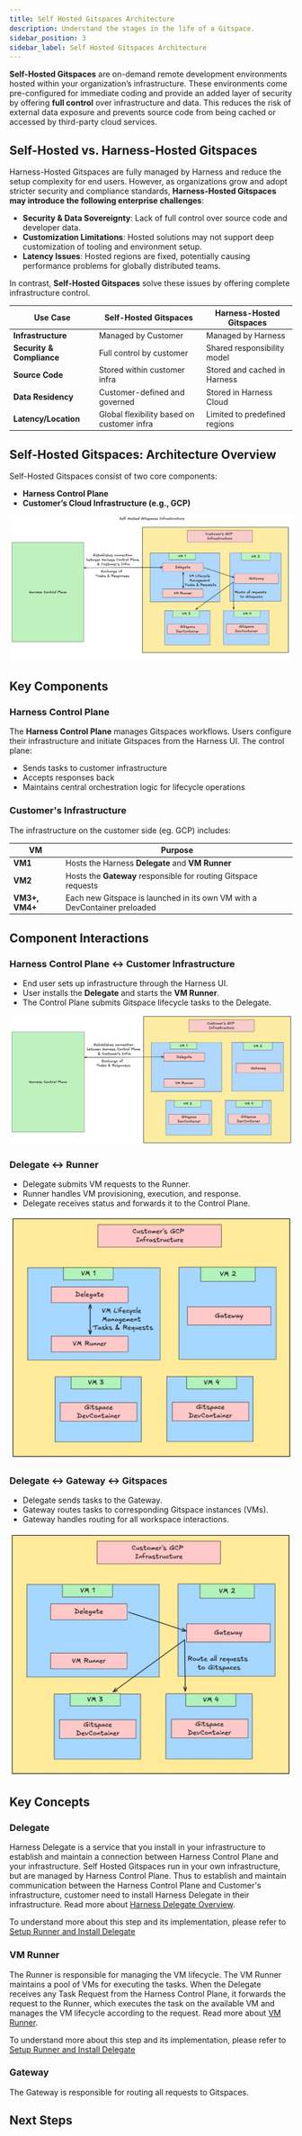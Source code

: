 ```yaml
---
title: Self Hosted Gitspaces Architecture
description: Understand the stages in the life of a Gitspace.
sidebar_position: 3
sidebar_label: Self Hosted Gitspaces Architecture
---
```


**Self-Hosted Gitspaces** are on-demand remote development environments hosted within your organization’s infrastructure. These environments come pre-configured for immediate coding and provide an added layer of security by offering **full control** over infrastructure and data. This reduces the risk of external data exposure and prevents source code from being cached or accessed by third-party cloud services.

## Self-Hosted vs. Harness-Hosted Gitspaces

Harness-Hosted Gitspaces are fully managed by Harness and reduce the setup complexity for end users. However, as organizations grow and adopt stricter security and compliance standards, **Harness-Hosted Gitspaces may introduce the following enterprise challenges**:

* **Security & Data Sovereignty**: Lack of full control over source code and developer data.
* **Customization Limitations**: Hosted solutions may not support deep customization of tooling and environment setup.
* **Latency Issues**: Hosted regions are fixed, potentially causing performance problems for globally distributed teams.

In contrast, **Self-Hosted Gitspaces** solve these issues by offering complete infrastructure control. 

| Use Case                  | Self-Hosted Gitspaces                      | Harness-Hosted Gitspaces           |
| ------------------------- | ------------------------------------------ | ---------------------------------- |
| **Infrastructure**        | Managed by Customer       | Managed by Harness                 |
| **Security & Compliance** | Full control by customer                   | Shared responsibility model        |
| **Source Code**           | Stored within customer infra               | Stored and cached in Harness |
| **Data Residency**        | Customer-defined and governed              | Stored in Harness Cloud         |
| **Latency/Location**      | Global flexibility based on customer infra | Limited to predefined regions      |

## Self-Hosted Gitspaces: Architecture Overview

Self-Hosted Gitspaces consist of two core components:

* **Harness Control Plane**
* **Customer’s Cloud Infrastructure (e.g., GCP)**

![Architecture Diagram](./static/self-hosted-architecture.png)

## Key Components

### Harness Control Plane

The **Harness Control Plane** manages Gitspaces workflows. Users configure their infrastructure and initiate Gitspaces from the Harness UI. The control plane:

* Sends tasks to customer infrastructure
* Accepts responses back
* Maintains central orchestration logic for lifecycle operations

### Customer's Infrastructure

The infrastructure on the customer side (eg. GCP) includes:

| VM             | Purpose                                                                   |
| -------------- | ------------------------------------------------------------------------- |
| **VM1**        | Hosts the Harness **Delegate** and **VM Runner**                          |
| **VM2**        | Hosts the **Gateway** responsible for routing Gitspace requests           |
| **VM3+, VM4+** | Each new Gitspace is launched in its own VM with a DevContainer preloaded |

## Component Interactions

### Harness Control Plane ↔ Customer Infrastructure

* End user sets up infrastructure through the Harness UI.
* User installs the **Delegate** and starts the **VM Runner**.
* The Control Plane submits Gitspace lifecycle tasks to the Delegate.

![](./static/harness-customer-infra.png)

### Delegate ↔ Runner

* Delegate submits VM requests to the Runner.
* Runner handles VM provisioning, execution, and response.
* Delegate receives status and forwards it to the Control Plane.

![](./static/delegate-runner.jpg)

### Delegate ↔ Gateway ↔ Gitspaces

* Delegate sends tasks to the Gateway.
* Gateway routes tasks to corresponding Gitspace instances (VMs).
* Gateway handles routing for all workspace interactions.

![](./static/delegate-gateway-gitspaces.jpg)

## Key Concepts

### Delegate

Harness Delegate is a service that you install in your infrastructure to establish and maintain a connection between Harness Control Plane and your infrastructure. Self Hosted Gitspaces run in your own infrastructure, but are managed by Harness Control Plane. Thus to establish and maintain communication between the Harness Control Plane and Customer's infrastructure, customer need to install Harness Delegate in their infrastructure. Read more about [Harness Delegate Overview](https://developer.harness.io/docs/platform/delegates/delegate-concepts/delegate-overview/).

To understand more about this step and its implementation, please refer to [Setup Runner and Install Delegate](docs/cloud-development-environments/self-hosted-gitspaces/steps/runner-delegate.md)

### VM Runner

The Runner is responsible for managing the VM lifecycle. The VM Runner maintains a pool of VMs for executing the tasks. When the Delegate receives any Task Request from the Harness Control Plane, it forwards the request to the Runner, which executes the task on the available VM and manages the VM lifecycle according to the request. Read more about [VM Runner](https://docs.drone.io/runner/vm/overview/).

To understand more about this step and its implementation, please refer to [Setup Runner and Install Delegate](/docs/cloud-development-environments/self-hosted-gitspaces/steps/runner-delegate.md)

### Gateway

The Gateway is responsible for routing all requests to Gitspaces.


## Next Steps

